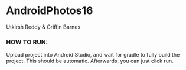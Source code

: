 # AndroidPhotos16

Utkirsh Reddy & Griffin Barnes

### HOW TO RUN:
Upload project into Android Studio, and wait for gradle to fully build the project. This should be automatic. Afterwards, you can just click run.
